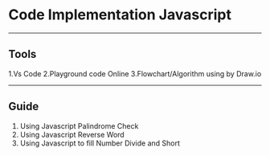 # Code Implementation Javascript

---

## Tools

1.Vs Code
2.Playground code Online
3.Flowchart/Algorithm using by Draw.io

---

## Guide

1. Using Javascript Palindrome Check
2. Using Javascript Reverse Word
3. Using Javascript to fill Number Divide and Short
